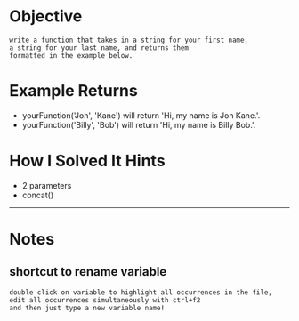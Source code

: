 # Objective
    write a function that takes in a string for your first name,
    a string for your last name, and returns them
    formatted in the example below.
# Example Returns
* yourFunction('Jon', 'Kane') will return 'Hi, my name is Jon Kane.'.
* yourFunction('Billy', 'Bob') will return 'Hi, my name is Billy Bob.'.
# How I Solved It Hints
* 2 parameters
* concat()
---
# Notes
## shortcut to rename variable
    double click on variable to highlight all occurrences in the file,
    edit all occurrences simultaneously with ctrl+f2
    and then just type a new variable name!